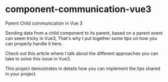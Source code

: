 # component-communication-vue3

Parent Child communication in Vue 3

Sending data from a child component to its parent, based on a parent event can seem tricky in Vue3, 
That's why I put together some tips on how you can properly handle it here.

Check out this article where I talk about the different approaches you can take to solve this issue in Vue3.

This project demostrates in details how you can implement the tips shared in your project.
